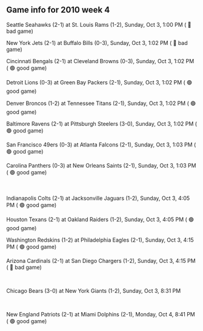 ## Game info for 2010 week 4
Seattle Seahawks (2-1) at St. Louis Rams (1-2), Sunday, Oct 3, 1:00 PM (	:red_circle: bad game)

New York Jets (2-1) at Buffalo Bills (0-3), Sunday, Oct 3, 1:02 PM (	:red_circle: bad game)

Cincinnati Bengals (2-1) at Cleveland Browns (0-3), Sunday, Oct 3, 1:02 PM (	:green_circle: good game)

Detroit Lions (0-3) at Green Bay Packers (2-1), Sunday, Oct 3, 1:02 PM (	:green_circle: good game)

Denver Broncos (1-2) at Tennessee Titans (2-1), Sunday, Oct 3, 1:02 PM (	:green_circle: good game)

Baltimore Ravens (2-1) at Pittsburgh Steelers (3-0), Sunday, Oct 3, 1:02 PM (	:green_circle: good game)

San Francisco 49ers (0-3) at Atlanta Falcons (2-1), Sunday, Oct 3, 1:03 PM (	:green_circle: good game)

Carolina Panthers (0-3) at New Orleans Saints (2-1), Sunday, Oct 3, 1:03 PM (	:green_circle: good game)


<br/>

Indianapolis Colts (2-1) at Jacksonville Jaguars (1-2), Sunday, Oct 3, 4:05 PM (	:green_circle: good game)

Houston Texans (2-1) at Oakland Raiders (1-2), Sunday, Oct 3, 4:05 PM (	:green_circle: good game)

Washington Redskins (1-2) at Philadelphia Eagles (2-1), Sunday, Oct 3, 4:15 PM (	:green_circle: good game)

Arizona Cardinals (2-1) at San Diego Chargers (1-2), Sunday, Oct 3, 4:15 PM (	:red_circle: bad game)


<br/>

Chicago Bears (3-0) at New York Giants (1-2), Sunday, Oct 3, 8:31 PM


<br/>

New England Patriots (2-1) at Miami Dolphins (2-1), Monday, Oct 4, 8:41 PM (	:green_circle: good game)

